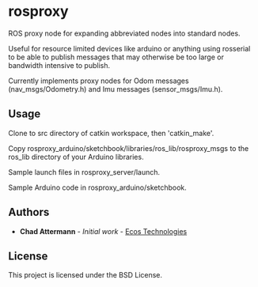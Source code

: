 # rosproxy

ROS proxy node for expanding abbreviated nodes into standard nodes.

Useful for resource limited devices like arduino or anything using rosserial to be able to publish messages that may otherwise be too large or bandwidth intensive to publish.

Currently implements proxy nodes for Odom messages (nav_msgs/Odometry.h) and Imu messages (sensor_msgs/Imu.h).

## Usage

Clone to src directory of catkin workspace, then 'catkin_make'.

Copy rosproxy_arduino/sketchbook/libraries/ros_lib/rosproxy_msgs to the ros_lib directory of your Arduino libraries.

Sample launch files in rosproxy_server/launch.

Sample Arduino code in rosproxy_arduino/sketchbook.

## Authors

* **Chad Attermann** - *Initial work* - [Ecos Technologies](https://github.com/ecostech)

## License

This project is licensed under the BSD License.

